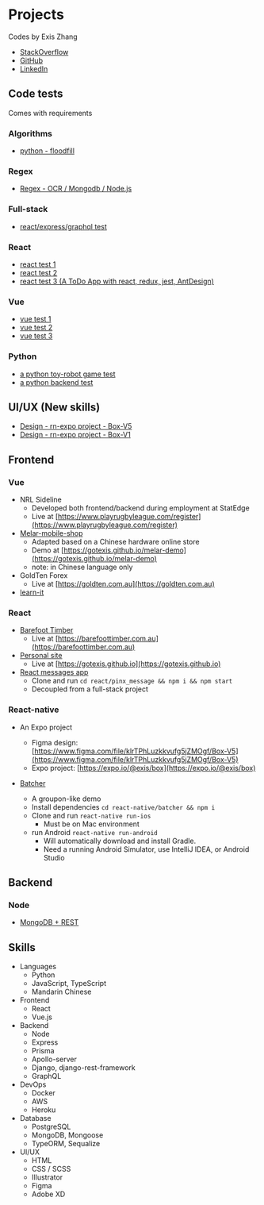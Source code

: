 Projects
=============================
Codes by Exis Zhang

* [StackOverflow](https://stackoverflow.com/users/10141817/exis-zhang)
* [GitHub](https://github.com/gotexis)
* [LinkedIn](https://www.linkedin.com/in/zheng-zhang-5a944b85/)

## Code tests
Comes with requirements

### Algorithms
* [python - floodfill](https://github.com/gotexis/test-ssyba)

### Regex
* [Regex - OCR / Mongodb / Node.js](https://github.com/gotexis/test-pmg)

### Full-stack
* [react/express/graphql test](https://github.com/gotexis/playt)

### React

* [react test 1](https://github.com/gotexis/test-nextpractice)
* [react test 2](https://github.com/gotexis/test-sypht)
* [react test 3 (A ToDo App with react, redux, jest, AntDesign)](https://github.com/gotexis/test-pwc)

### Vue

* [vue test 1](https://github.com/gotexis/test-blinker)
* [vue test 2](https://github.com/gotexis/test-nnnco)
* [vue test 3](https://github.com/gotexis/test-ezypay)

### Python

* [a python toy-robot game test](https://github.com/gotexis/toy-robot)
* [a python backend test](https://github.com/gotexis/hivery)

##  UI/UX (**New skills**)
* [Design - rn-expo project - Box-V5](https://www.figma.com/file/klrTPhLuzkkvufg5jZMOgf/Box-V5)
* [Design - rn-expo project - Box-V1](https://www.figma.com/file/TZqO7Lr9OpLSJ6sq0DtQeA/Box-V1)

## Frontend
### Vue

* NRL Sideline
    * Developed both frontend/backend during employment at StatEdge
    * Live at [https://www.playrugbyleague.com/register](https://www.playrugbyleague.com/register)
* [Melar-mobile-shop](./vue/melar-mobile)
    * Adapted based on a Chinese hardware online store
    * Demo at [https://gotexis.github.io/melar-demo](https://gotexis.github.io/melar-demo)
    * note: in Chinese language only
* GoldTen Forex
    * Live at [https://goldten.com.au](https://goldten.com.au)
* [learn-it](./vue/learn-it)

### React

* [Barefoot Timber](./react/gotexis.github.io)
    * Live at [https://barefoottimber.com.au](https://barefoottimber.com.au)
* [Personal site](./react/gotexis.github.io)
    * Live at [https://gotexis.github.io](https://gotexis.github.io)
* [React messages app](./react/pinx_message)
    * Clone and run `cd react/pinx_message && npm i && npm start`
    * Decoupled from a full-stack project

### React-native

* An Expo project
    *  Figma design: [https://www.figma.com/file/klrTPhLuzkkvufg5jZMOgf/Box-V5](https://www.figma.com/file/klrTPhLuzkkvufg5jZMOgf/Box-V5)
    *  Expo project: [https://expo.io/@exis/box](https://expo.io/@exis/box)

* [Batcher](./react-native/batcher)
    * A groupon-like demo
    * Install dependencies `cd react-native/batcher && npm i`
    * Clone and run `react-native run-ios`
        * Must be on Mac environment
    * run Android `react-native run-android`   
        * Will automatically download and install Gradle.
        * Need a running Android Simulator, use IntelliJ IDEA, or Android Studio


## Backend

### Node
* [MongoDB + REST](./node/mongo_rest)


## Skills
* Languages 
    * Python
    * JavaScript, TypeScript
    * Mandarin Chinese
* Frontend
    * React
    * Vue.js
* Backend
    * Node
    * Express
    * Prisma
    * Apollo-server
    * Django, django-rest-framework
    * GraphQL
* DevOps 
    * Docker
    * AWS
    * Heroku
* Database 
    * PostgreSQL
    * MongoDB, Mongoose
    * TypeORM, Sequalize
* UI/UX
    * HTML
    * CSS / SCSS
    * Illustrator
    * Figma
    * Adobe XD
